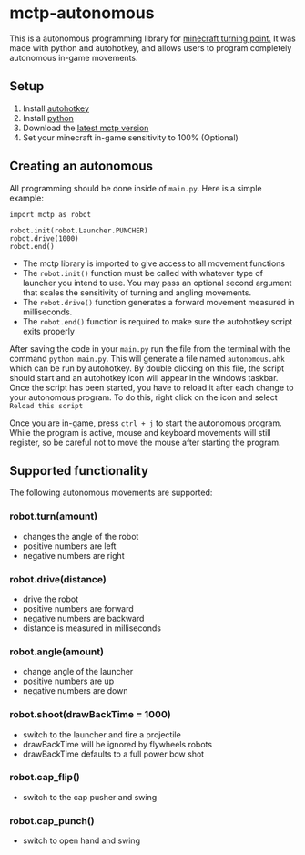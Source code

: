# mctp-autonomous
This is a autonomous programming library for [minecraft turning point.](https://github.com/OpenGGEngine/TurningPoint)
It was made with python and autohotkey, and allows users to program completely autonomous in-game movements.

## Setup
1. Install [autohotkey](https://www.autohotkey.com/)
2. Install [python](https://www.python.org/downloads/)
3. Download the [latest mctp version](https://github.com/Marsgate/mctp-autonomous/releases)
4. Set your minecraft in-game sensitivity to 100% (Optional)

## Creating an autonomous
All programming should be done inside of `main.py`.
Here is a simple example:
```
import mctp as robot

robot.init(robot.Launcher.PUNCHER)
robot.drive(1000)
robot.end()
```

* The mctp library is imported to give access to all movement functions
* The `robot.init()` function must be called with whatever type of launcher you intend to use. You may pass an optional second argument that scales the sensitivity of turning and angling movements.
* The `robot.drive()` function generates a forward movement measured in milliseconds.
* The `robot.end()` function is required to make sure the autohotkey script exits properly

After saving the code in your `main.py` run the file from the terminal with the command `python main.py`. This will generate a file named `autonomous.ahk` which can be run by autohotkey. By double clicking on this file, the script should start and an autohotkey icon will appear in the windows taskbar. Once the script has been started, you have to reload it after each change to your autonomous program. To do this, right click on the icon and select `Reload this script`

Once you are in-game, press `ctrl + j` to start the autonomous program. While the program is active, mouse and keyboard movements will still register, so be careful not to move the mouse after starting the program.

## Supported functionality
The following autonomous movements are supported:

### robot.turn(amount)
* changes the angle of the robot
* positive numbers are left
* negative numbers are right

### robot.drive(distance)
* drive the robot 
* positive numbers are forward
* negative numbers are backward
* distance is measured in milliseconds

### robot.angle(amount)
* change angle of the launcher
* positive numbers are up
* negative numbers are down

### robot.shoot(drawBackTime = 1000)
* switch to the launcher and fire a projectile
* drawBackTime will be ignored by flywheels robots
* drawBackTime defaults to a full power bow shot

### robot.cap_flip()
* switch to the cap pusher and swing

### robot.cap_punch()
* switch to open hand and swing
